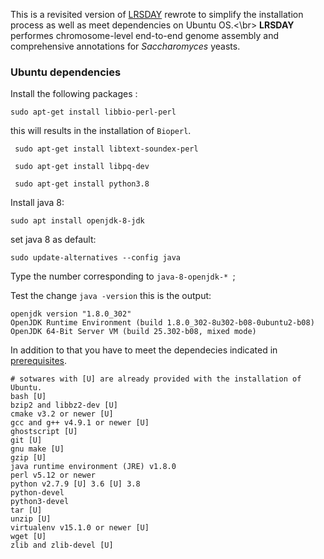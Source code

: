 This is a revisited version of [LRSDAY](https://github.com/yjx1217/LRSDAY) rewrote to simplify the installation process as well as meet dependencies on Ubuntu OS.<\br>
**LRSDAY** performes chromosome-level end-to-end genome assembly and comprehensive annotations for *Saccharomyces* yeasts.
### Ubuntu dependencies
 
 Install the following packages : 
 ```
 sudo apt-get install libbio-perl-perl
```

this will results in the installation of ```Bioperl```.


```
 sudo apt-get install libtext-soundex-perl
```


```
 sudo apt-get install libpq-dev
```



```
 sudo apt-get install python3.8
```

Install java 8: 

```
sudo apt install openjdk-8-jdk
```

set java 8 as default: 


```
sudo update-alternatives --config java
```

Type the number corresponding to   ```java-8-openjdk-* ```; 

Test the change   ``` java -version ``` this is the output:

```
openjdk version "1.8.0_302"
OpenJDK Runtime Environment (build 1.8.0_302-8u302-b08-0ubuntu2-b08)
OpenJDK 64-Bit Server VM (build 25.302-b08, mixed mode)
```

In addition to that you have to meet the dependecies indicated in [prerequisites](https://github.com/yjx1217/LRSDAY/blob/master/prerequisite.txt).

```
# sotwares with [U] are already provided with the installation of Ubuntu. 
bash [U]
bzip2 and libbz2-dev [U]
cmake v3.2 or newer [U]
gcc and g++ v4.9.1 or newer [U]
ghostscript [U]
git [U]
gnu make [U]
gzip [U]
java runtime environment (JRE) v1.8.0 
perl v5.12 or newer
python v2.7.9 [U] 3.6 [U] 3.8 
python-devel
python3-devel
tar [U]
unzip [U]
virtualenv v15.1.0 or newer [U]
wget [U]
zlib and zlib-devel [U]
```

